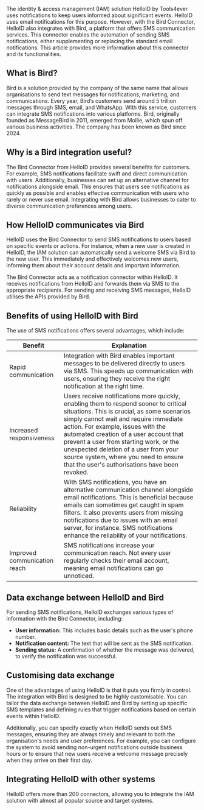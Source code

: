 The identity & access management (IAM) solution HelloID by Tools4ever uses notifications to keep users informed about significant events. HelloID uses email notifications for this purpose. However, with the Bird Connector, HelloID also integrates with Bird, a platform that offers SMS communication services. This connector enables the automation of sending SMS notifications, either supplementing or replacing the standard email notifications. This article provides more information about this connector and its functionalities.

## What is Bird?

Bird is a solution provided by the company of the same name that allows organisations to send text messages for notifications, marketing, and communications. Every year, Bird’s customers send around 5 trillion messages through SMS, email, and WhatsApp. With this service, customers can integrate SMS notifications into various platforms. Bird, originally founded as MessageBird in 2011, emerged from Mollie, which spun off various business activities. The company has been known as Bird since 2024.

## Why is a Bird integration useful?

The Bird Connector from HelloID provides several benefits for customers. For example, SMS notifications facilitate swift and direct communication with users. Additionally, businesses can set up an alternative channel for notifications alongside email. This ensures that users see notifications as quickly as possible and enables effective communication with users who rarely or never use email. Integrating with Bird allows businesses to cater to diverse communication preferences among users.

## How HelloID communicates via Bird

HelloID uses the Bird Connector to send SMS notifications to users based on specific events or actions. For instance, when a new user is created in HelloID, the IAM solution can automatically send a welcome SMS via Bird to the new user. This immediately and effectively welcomes new users, informing them about their account details and important information.

The Bird Connector acts as a notification connector within HelloID. It receives notifications from HelloID and forwards them via SMS to the appropriate recipients. For sending and receiving SMS messages, HelloID utilises the APIs provided by Bird.

## Benefits of using HelloID with Bird

The use of SMS notifications offers several advantages, which include:

| Benefit | Explanation |
| ------------------- | ------------------- | 
| Rapid communication |	Integration with Bird enables important messages to be delivered directly to users via SMS. This speeds up communication with users, ensuring they receive the right notification at the right time. |
| Increased responsiveness |	Users receive notifications more quickly, enabling them to respond sooner to critical situations. This is crucial, as some scenarios simply cannot wait and require immediate action. For example, issues with the automated creation of a user account that prevent a user from starting work, or the unexpected deletion of a user from your source system, where you need to ensure that the user's authorisations have been revoked.|
|Reliability |	With SMS notifications, you have an alternative communication channel alongside email notifications. This is beneficial because emails can sometimes get caught in spam filters. It also prevents users from missing notifications due to issues with an email server, for instance. SMS notifications enhance the reliability of your notifications.| 
| Improved communication reach |	SMS notifications increase your communication reach. Not every user regularly checks their email account, meaning email notifications can go unnoticed. | 


## Data exchange between HelloID and Bird

For sending SMS notifications, HelloID exchanges various types of information with the Bird Connector, including:

* **User information:** This includes basic details such as the user's phone number.
* **Notification content:** The text that will be sent as the SMS notification.
*	**Sending status:** A confirmation of whether the message was delivered, to verify the notification was successful.

## Customising data exchange

One of the advantages of using HelloID is that it puts you firmly in control. The integration with Bird is designed to be highly customisable. You can tailor the data exchange between HelloID and Bird by setting up specific SMS templates and defining rules that trigger notifications based on certain events within HelloID.

Additionally, you can specify exactly when HelloID sends out SMS messages, ensuring they are always timely and relevant to both the organisation's needs and user preferences. For example, you can configure the system to avoid sending non-urgent notifications outside business hours or to ensure that new users receive a welcome message precisely when they arrive on their first day.

## Integrating HelloID with other systems

HelloID offers more than 200 connectors, allowing you to integrate the IAM solution with almost all popular source and target systems.
